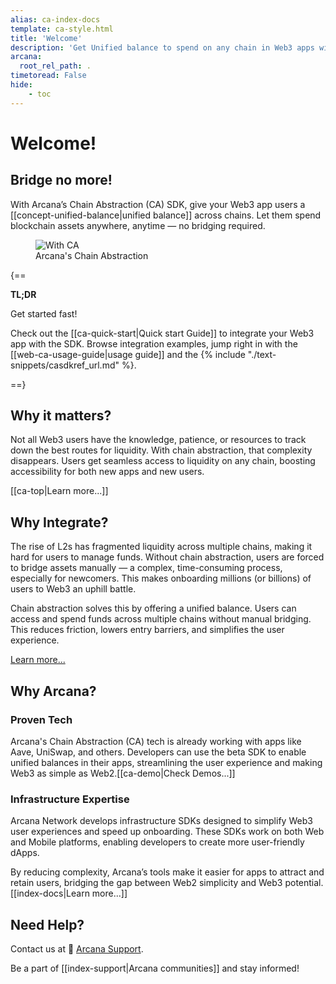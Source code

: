 ```yaml
---
alias: ca-index-docs
template: ca-style.html
title: 'Welcome'
description: 'Get Unified balance to spend on any chain in Web3 apps with Arcana Network Chain Abstraction.'
arcana:
  root_rel_path: .
timetoread: False
hide: 
    - toc
---
```


# Welcome!

## Bridge no more!

With Arcana’s Chain Abstraction (CA) SDK, give your Web3 app users a [[concept-unified-balance|unified balance]] across chains. Let them spend blockchain assets anywhere, anytime — no bridging required.

<figure markdown="span">
  <img alt="With CA" src="{{config.extra.arcana.img_dir}}/an_ca_landing.{{config.extra.arcana.img_png}}" class="an_screenshots width_85pc"/>
  <figcaption>Arcana's Chain Abstraction</figcaption>
</figure>

{==

**TL;DR**

Get started fast!

Check out the [[ca-quick-start|Quick start Guide]] to integrate your Web3 app with the SDK. Browse integration examples,  jump right in with the [[web-ca-usage-guide|usage guide]] and the {% include "./text-snippets/casdkref_url.md" %}.

==}

## Why it matters?

Not all Web3 users have the knowledge, patience, or resources to track down the best routes for liquidity. With chain abstraction, that complexity disappears. Users get seamless access to liquidity on any chain, boosting accessibility for both new apps and new users.

[[ca-top|Learn more...]]

## Why Integrate?

The rise of L2s has fragmented liquidity across multiple chains, making it hard for users to manage funds. Without chain abstraction, users are forced to bridge assets manually — a complex, time-consuming process, especially for newcomers. This makes onboarding millions (or billions) of users to Web3 an uphill battle.

Chain abstraction solves this by offering a unified balance. Users can access and spend funds across multiple chains without manual bridging. This reduces friction, lowers entry barriers, and simplifies the user experience.

[Learn more...](https://blog.arcana.network/)

## Why Arcana?

### Proven Tech

Arcana's Chain Abstraction (CA) tech is already working with apps like Aave, UniSwap, and others. Developers can use the beta SDK to enable unified balances in their apps, streamlining the user experience and making Web3 as simple as Web2.[[ca-demo|Check Demos...]]

### Infrastructure Expertise

Arcana Network develops infrastructure SDKs designed to simplify Web3 user experiences and speed up onboarding. These SDKs work on both Web and Mobile platforms, enabling developers to create more user-friendly dApps.

By reducing complexity, Arcana’s tools make it easier for apps to attract and retain users, bridging the gap between Web2 simplicity and Web3 potential. [[index-docs|Learn more...]]

## Need Help?

Contact us at 📨 [Arcana Support](mailto:support@arcana.network). 

Be a part of [[index-support|Arcana communities]] and stay informed!
